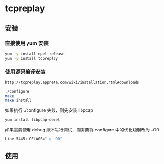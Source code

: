 # tcpreplay

## 安装

### 直接使用 yum 安装

```sh
yum -y install epel-release
yum -y install tcpreplay
```

### 使用源码编译安装

```sh
http://tcpreplay.appneta.com/wiki/installation.html#downloads
```

```sh
./configure
make
make install
```

如果执行 ./configure 失败，则先安装 libpcap

```sh
yum install libpcap-devel
```

如果需要使用 debug 版本进行调试，则需要将 configure 中的优化级别改为 -O0

```sh
Line 5445: CFLAGS="-g -O0"
```

## 使用


